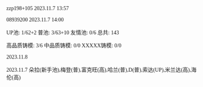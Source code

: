 <font face="Fira Code">
  
zzp198+105 2023.11.7 13:57

08939200 2023.11.7 14:00

UP池: 1/62+2  普池: 3/63+10  友情池: 0/6  总共: 143

高品质铸模: 3/6  中品质铸模: 0/0  XXXXX铸模: 0/0

2023.11.8 

2023.11.7 朵拉(新手池),梅登(普),富克旺(高),哈兰(普),D(普),索达(UP),米兰达(高),海伦(高)

</font>
